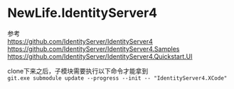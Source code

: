 # NewLife.IdentityServer4

参考   
https://github.com/IdentityServer/IdentityServer4   
https://github.com/IdentityServer/IdentityServer4.Samples   
https://github.com/IdentityServer/IdentityServer4.Quickstart.UI   

clone下来之后，子模块需要执行以下命令才能拿到   
`git.exe submodule update --progress --init -- "IdentityServer4.XCode"`
